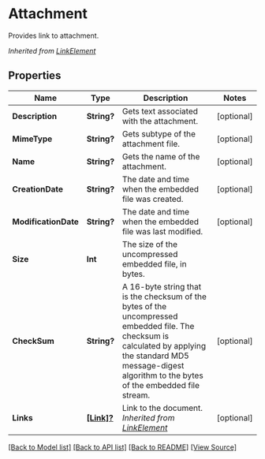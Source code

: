 # Attachment
Provides link to attachment.

*Inherited from [LinkElement](LinkElement.md)*
## Properties
Name | Type | Description | Notes
------------ | ------------- | ------------- | -------------
**Description** | **String?** | Gets text associated with the attachment.  | [optional]
**MimeType** | **String?** | Gets subtype of the attachment file. | [optional]
**Name** | **String?** | Gets the name of the attachment.  | [optional]
**CreationDate** | **String?** | The date and time when the embedded file was created. | [optional]
**ModificationDate** | **String?** | The date and time when the embedded file was last modified. | [optional]
**Size** | **Int** | The size of the uncompressed embedded file, in bytes. | 
**CheckSum** | **String?** | A 16-byte string that is the checksum of the bytes of the uncompressed embedded file. The checksum is calculated by applying the standard MD5 message-digest algorithm to the bytes of the embedded file stream. | [optional]
**Links** | [**[Link]?**](Link.md) | Link to the document.<br />*Inherited from [LinkElement](LinkElement.md)* | [optional]

[[Back to Model list]](../README.md#documentation-for-models) [[Back to API list]](../README.md#documentation-for-api-endpoints) [[Back to README]](../README.md) [[View Source]](../AsposePdfCloud/Models/Attachment.swift)


